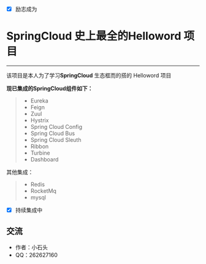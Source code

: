 - [x] 励志成为
# SpringCloud 史上最全的Helloword 项目

------

该项目是本人为了学习**SpringCloud** 生态框而的搭的  Helloword 项目

**现已集成的SpringCloud组件如下：**


> * Eureka
> * Feign
> * Zuul
> * Hystrix
> * Spring Cloud Config
> * Spring Cloud Bus
> * Spring Cloud Sleuth
> * Ribbon
> * Turbine
> * Dashboard

其他集成：

> * Redis
> * RocketMq
> * mysql




- [x] 持续集成中
## 交流
* 作者：小石头
* QQ：262627160

